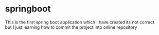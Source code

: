 # springboot
This is the first spring boot application which I have created its not correct but I just learning how to commit the project into online repository
